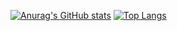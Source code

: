 [![Anurag's GitHub stats](https://github-readme-stats.vercel.app/api?username=aj1m0n&show_icons=true&theme=tokyonight)](https://github.com/anuraghazra/github-readme-stats)
[![Top Langs](https://github-readme-stats.vercel.app/api/top-langs/?username=aj1m0n&theme=tokyonight)](https://github.com/anuraghazra/github-readme-stats)
